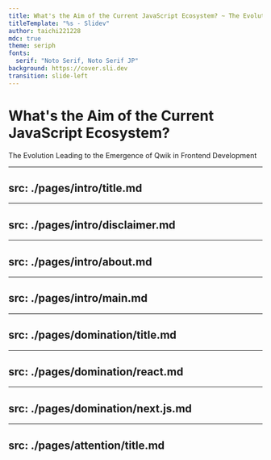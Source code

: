 ```yaml
---
title: What's the Aim of the Current JavaScript Ecosystem? ~ The Evolution Leading to the Emergence of Qwik in Frontend Development ~
titleTemplate: "%s - Slidev"
author: taichi221228
mdc: true
theme: seriph
fonts:
  serif: "Noto Serif, Noto Serif JP"
background: https://cover.sli.dev
transition: slide-left
---
```


# What's the Aim of the Current JavaScript Ecosystem?

The Evolution Leading to the Emergence of Qwik in Frontend Development

---
src: ./pages/intro/title.md
---

---
src: ./pages/intro/disclaimer.md
---

---
src: ./pages/intro/about.md
---

---
src: ./pages/intro/main.md
---

---
src: ./pages/domination/title.md
---

---
src: ./pages/domination/react.md
---

---
src: ./pages/domination/next.js.md
---

---
src: ./pages/attention/title.md
---
